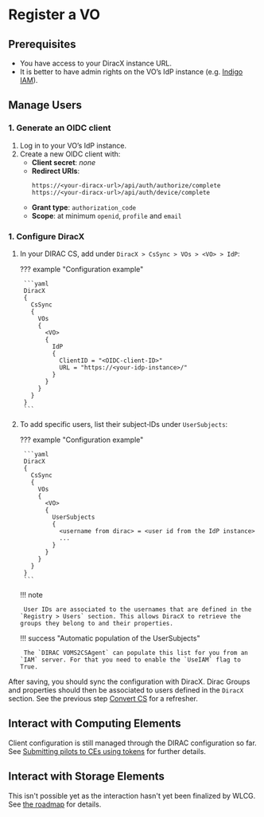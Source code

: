 # Register a VO

## Prerequisites

- You have access to your DiracX instance URL.
- It is better to have admin rights on the VO’s IdP instance (e.g. [Indigo IAM](https://indigo-iam.github.io/)).

## Manage Users

### 1. Generate an OIDC client

1. Log in to your VO’s IdP instance.
2. Create a new OIDC client with:
    - **Client secret**: _none_
    - **Redirect URIs**:
        ```
        https://<your‑diracx‑url>/api/auth/authorize/complete
        https://<your‑diracx‑url>/api/auth/device/complete
        ```
    - **Grant type**: `authorization_code`
    - **Scope**: at minimum `openid`, `profile` and `email`

### 1. Configure DiracX

1. In your DIRAC CS, add under `DiracX > CsSync > VOs > <VO> > IdP`:

    ??? example "Configuration example"

        ```yaml
        DiracX
        {
          CsSync
          {
            VOs
            {
              <VO>
              {
                IdP
                {
                  ClientID = "<OIDC‑client‑ID>"
                  URL = "https://<your‑idp‑instance>/"
                }
              }
            }
          }
        }
        ```

2. To add specific users, list their subject‑IDs under `UserSubjects`:

    ??? example "Configuration example"

        ```yaml
        DiracX
        {
          CsSync
          {
            VOs
            {
              <VO>
              {
                UserSubjects
                {
                  <username from dirac> = <user id from the IdP instance>
                  ...
                }
              }
            }
          }
        }
        ```

    !!! note

        User IDs are associated to the usernames that are defined in the `Registry > Users` section. This allows DiracX to retrieve the groups they belong to and their properties.

    !!! success "Automatic population of the UserSubjects"

        The `DIRAC VOMS2CSAgent` can populate this list for you from an `IAM` server. For that you need to enable the `UseIAM` flag to True.

After saving, you should sync the configuration with DiracX. Dirac Groups and properties should then be associated to users defined in the `DiracX` section.
See the previous step [Convert CS](./convert-cs.md) for a refresher.

## Interact with Computing Elements

Client configuration is still managed through the DIRAC configuration so far. See [Submitting pilots to CEs using tokens](https://dirac.readthedocs.io/en/latest/AdministratorGuide/HowTo/pilotsWithTokens.html) for further details.

## Interact with Storage Elements

This isn't possible yet as the interaction hasn't yet been finalized by WLCG. See [the roadmap](../../../roadmap.md) for details.
